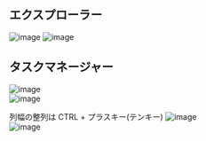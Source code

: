 ## エクスプローラー
![image](https://user-images.githubusercontent.com/1501327/228417692-d18cdde3-86fc-4388-bb0e-31d408a15694.png)
![image](https://user-images.githubusercontent.com/1501327/228417945-674e0013-4a95-4c98-8fb2-dc37589ea7cb.png)

## タスクマネージャー
![image](https://user-images.githubusercontent.com/1501327/228418475-e9c2cdf9-adca-4dfd-b7a8-ce78067d49fc.png)\
![image](https://user-images.githubusercontent.com/1501327/228418677-9e9a2380-514a-411f-9c83-fbf0b4bed3b8.png)

列幅の整列は CTRL + プラスキー(テンキー) 
![image](https://user-images.githubusercontent.com/1501327/228419034-2092f204-ba51-4d05-86b5-04ce665637a4.png)\
![image](https://user-images.githubusercontent.com/1501327/228419152-75097de3-d243-41f8-9481-c2a381f66854.png)


